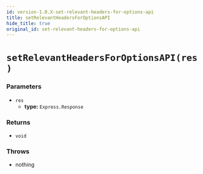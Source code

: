 ```yaml
---
id: version-1.0.X-set-relevant-headers-for-options-api
title: setRelevantHeadersForOptionsAPI
hide_title: true
original_id: set-relevant-headers-for-options-api
---
```


# `setRelevantHeadersForOptionsAPI(res)`

### Parameters
- `res`
    - **type:** `Express.Response`

### Returns
- `void`

### Throws
- nothing